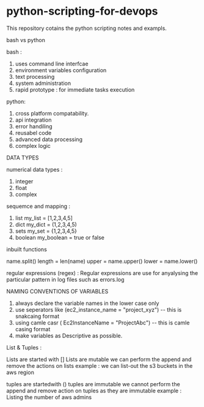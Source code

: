 # python-scripting-for-devops
This repository cotains the python scripting notes and exampls.


bash vs python

bash :
1. uses command line interfcae
2. environment variables configuration
3. text processing
4. system administration
5. rapid prototype : for immediate tasks execution

python:
1. cross platform compatability.
2. api integration
3. error handiling
4. reusabel code
5. advanced data processing
6. complex logic


DATA TYPES 

numerical data types : 
1. integer
2. float
3. complex

sequemce and mapping : 
1. list  my_list = [1,2,3,4,5]
2. dict  my_dict = (1,2,3,4,5)
3. sets  my_set = {1,2,3,4,5}
4. boolean my_boolean = true or false


inbuilt functions

name.split()
length = len(name)
upper = name.upper()
lower = name.lower()

regular expressions (regex) :
Regular expressions are use for anyalysing the particular pattern in log files such as errors.log


NAMING CONVENTIONS OF VARIABLES 

1. always declare the variable names in the lower case only
2. use seperators like (ec2_instance_name = "project_xyz")  -- this is snakcaing format
3. using camle casr ( Ec2InstanceName = "ProjectAbc")  -- this is camle casing format
4. make variables as Descriptive as possible.


List & Tuples :

Lists are started with []
Lists are mutable 
we can perform the append and remove the actions on lists
example : we can list-out the s3 buckets in the aws region 


tuples are startedwith ()
tuples are immutable 
we cannot perform the append and remove action on tuples as they are immutable
example : Listing the number of aws admins